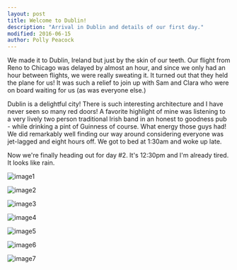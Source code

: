 ```yaml
---
layout: post
title: Welcome to Dublin!
description: "Arrival in Dublin and details of our first day."
modified: 2016-06-15
author: Polly Peacock
---
```


We made it to Dublin, Ireland but just by the skin of our teeth. Our flight from Reno to Chicago was delayed by almost an hour, and since we only had an hour between flights, we were really sweating it. It turned out that they held the plane for us! It was such a relief to join up with Sam and Clara who were on board waiting for us (as was everyone else.) 

Dublin is a delightful city! There is such interesting architecture and I have never seen so many red doors! A favorite highlight of mine was listening to a very lively two person traditional Irish band in an honest to goodness pub - while drinking a pint of Guinness of course. What energy those guys had! We did remarkably well finding our way around considering everyone was jet-lagged and eight hours off. We got to bed at 1:30am and woke up late.

Now we're finally heading out for day #2. It's 12:30pm and I'm already tired. It looks like rain.

![image1](/images/day1-1.jpg)

![image2](/images/day1-2.jpg)

![image3](/images/day1-3.jpg)

![image4](/images/day1-4.jpg)

![image5](/images/day1-5.jpg)

![image6](/images/day1-6.jpg)

![image7](/images/day1-7.jpg)
